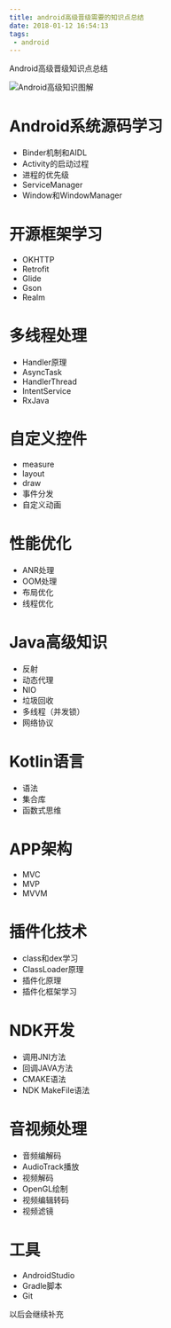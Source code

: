 ```yaml
---
title: android高级晋级需要的知识点总结
date: 2018-01-12 16:54:13
tags:
 - android
---
```

Android高级晋级知识点总结
<!--more-->
![Android高级知识图解](/assets/android-senior/Androidsenior.png)

# Android系统源码学习
- Binder机制和AIDL
- Activity的启动过程
- 进程的优先级
- ServiceManager
- Window和WindowManager

# 开源框架学习
- OKHTTP
- Retrofit
- Glide
- Gson
- Realm

# 多线程处理
- Handler原理
- AsyncTask
- HandlerThread
- IntentService
- RxJava

# 自定义控件
- measure
- layout
- draw
- 事件分发
- 自定义动画

# 性能优化
- ANR处理
- OOM处理
- 布局优化
- 线程优化

# Java高级知识
- 反射
- 动态代理
- NIO
- 垃圾回收
- 多线程（并发锁）
- 网络协议

# Kotlin语言
- 语法
- 集合库
- 函数式思维

# APP架构
- MVC
- MVP
- MVVM

# 插件化技术
- class和dex学习
- ClassLoader原理
- 插件化原理
- 插件化框架学习

# NDK开发
- 调用JNI方法
- 回调JAVA方法
- CMAKE语法
- NDK MakeFile语法

# 音视频处理
- 音频编解码
- AudioTrack播放
- 视频解码
- OpenGL绘制
- 视频编辑转码
- 视频滤镜

# 工具
- AndroidStudio
- Gradle脚本
- Git


以后会继续补充
